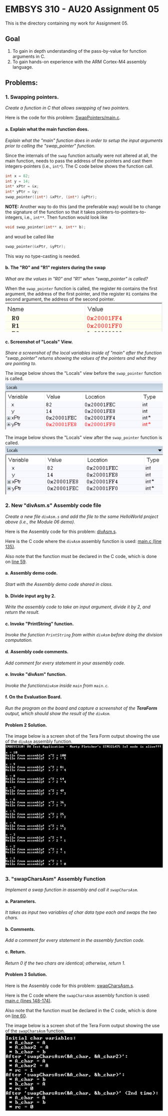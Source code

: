# EMBSYS 310 - AU20 Assignment 05
This is the directory containing my work for Assignment 05.

## Goal
1. To gain in depth understanding of the pass-by-value for function arguments in C.
2. To gain hands-on experience with the ARM Cortex-M4 assembly language.

## Problems: 

### 1. Swapping pointers.
_Create a function in C that allows swapping of two pointers._

Here is the code for this problem:
[SwapPointers/main.c](https://github.com/pletchm/embsys310/blob/main/assignment05/SwapPointers/main.c).

#### a. Explain what the main function does.
_Explain what the "main" function does in order to setup the input arguments prior to calling
the "swap_pointer" function._

Since the internals of the `swap` function actually were not altered at all, the main function,
needs to pass the address of the pointers and cast them integers-pointers (i.e., `int*`). The C code
below shows the function call.
```c
int x = 82;
int y = 14;
int* xPtr = &x;
int* yPtr = &y;
swap_pointer((int*) &xPtr, (int*) &yPtr);
```
**NOTE:**
Another way to do this (and the preferable way) would be to change the signature of the function
so that it takes pointers-to-pointers-to-integers, i.e., `int**`. Then function would look like

```c
void swap_pointer(int** a, int** b);
```
and woud be called like
```c
swap_pointer(&xPtr, &yPtr);
```
This way no type-casting is needed. 

#### b. The "R0" and "R1" registers during the swap
_What are the values in "R0" and "R1" when "swap_pointer" is called?_

When the `swap_pointer` function is called, the register `R0` contains the first argument, the
address of the first pointer, and the register `R1` contains the second argument, the address
of the second pointer.
![registers_R0_R1_during](registers_R0_R1_during.PNG)

#### c. Screenshot of "Locals" View.
_Share a screenshot of the local variables inside of "main" after the function
"swap_pointer" returns showing the values of the pointers and what they are pointing to._

The image below shows the "Locals" view before the `swap_pointer` function is called.
![locals_before_swap](locals_before_swap.PNG)

The image below shows the "Locals" view after the `swap_pointer` function is called.
![locals_after_swap](locals_after_swap.PNG)

### 2. New "divAsm.s" Assembly code file
_Create a new file `divAsm.s` and add the file to the same HelloWorld project
above (i.e., the Module 06 demo)._

Here is the Assembly code for this problem:
[divAsm.s](https://github.com/pletchm/embsys310/blob/main/assignment05/Module06_Demo12_HelloWorld_Assembly/Src/divAsm.s).

Here is the C code where the `divAsm` assembly function is used:
[main.c (line 135)](https://github.com/pletchm/embsys310/blob/main/assignment05/Module06_Demo12_HelloWorld_Assembly/Src/main.c#L135).

Also note that the function must be declared in the C code, which is done on
[line 59](https://github.com/pletchm/embsys310/blob/main/assignment05/Module06_Demo12_HelloWorld_Assembly/Src/main.c#L59).

#### a. Assembly demo code.
_Start with the Assembly demo code shared in class._

#### b. Divide input arg by 2.
_Write the assembly code to take an input argument, divide it by 2, and return
the result._

#### c. Invoke "PrintString" function.
_Invoke the function `PrintString` from within `divAsm` before doing the division
computation._

#### d. Assembly code comments.
_Add comment for every statement in your assembly code._

#### e. Invoke "divAsm" function. 
_Invoke the function`divAsm` inside `main` from `main.c`._

#### f. On the Evaluation Board.
_Run the program on the board and capture a screenshot of the **TeraForm** output,
which should show the result of the `divAsm`._

#### Problem 2 Solution.
The image below is a screen shot of the Tera Form output showing the use of the `divAsm` assembly
function.
![divAsm_TeraForm](divAsm_TeraForm.PNG)

### 3. "swapCharsAsm" Assembly Function 
_Implement a swap function in assembly and call it `swapCharsAsm`._

#### a. Parameters.
_It takes as input two variables of char data type each and swaps the two chars._

#### b. Comments.
_Add a comment for every statement in the assembly function code._

#### c. Return.
_Return 0 if the two chars are identical; otherwise, return 1._

#### Problem 3 Solution.
Here is the Assembly code for this problem:
[swapCharsAsm.s](https://github.com/pletchm/embsys310/blob/main/assignment05/Module06_Demo12_HelloWorld_Assembly/Src/swapCharsAsm.s).

Here is the C code where the `swapCharsAsm` assembly function is used:
[main.c (lines 148-174)](https://github.com/pletchm/embsys310/blob/main/assignment05/Module06_Demo12_HelloWorld_Assembly/Src/main.c#L148-L174).

Also note that the function must be declared in the C code, which is done on
[line 60](https://github.com/pletchm/embsys310/blob/main/assignment05/Module06_Demo12_HelloWorld_Assembly/Src/main.c#L60).

The image below is a screen shot of the Tera Form output showing the use of the `swapCharsAsm` function.
![swapCharsAsm_TeraForm](swapCharsAsm_TeraForm.PNG)

